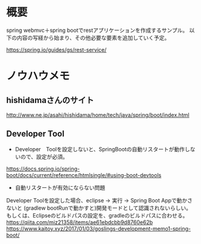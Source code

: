 # 概要
spring webmvc＋spring bootでrestアプリケーションを作成するサンプル。
以下の内容の写経から始まり、その他必要な要素を追加していく予定。

https://spring.io/guides/gs/rest-service/

# ノウハウメモ

## hishidamaさんのサイト
http://www.ne.jp/asahi/hishidama/home/tech/java/spring/boot/index.html

## Developer Tool
- Developer　Toolを設定しないと、SpringBootの自動リスタートが動作しないので、設定が必須。

https://docs.spring.io/spring-boot/docs/current/reference/htmlsingle/#using-boot-devtools

- 自動リスタートが有効にならない問題

Developer Toolを設定した場合、eclipse -> 実行 -> Spring Boot Appで動かさないと
(gradlew bootRunで動かすと)開発モードとして認識されないらしい。
もしくは、Eclipseのビルドパスの設定を、gradleのビルドパスに合わせる。
https://qiita.com/miz21358/items/ae61ebdcbb9d8760e62b
https://www.kaitoy.xyz/2017/01/03/goslings-development-memo1-spring-boot/


